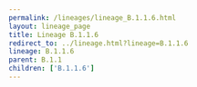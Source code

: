 ```yaml
---
permalink: /lineages/lineage_B.1.1.6.html
layout: lineage_page
title: Lineage B.1.1.6
redirect_to: ../lineage.html?lineage=B.1.1.6
lineage: B.1.1.6
parent: B.1.1
children: ['B.1.1.6']
---
```

